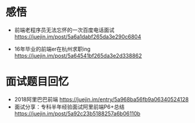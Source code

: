 # 感悟

- 前端老程序员无法忘怀的一次百度电话面试 <https://juejin.im/post/5a6a1dabf265da3e290c6804>

- 16年毕业的前端er在杭州求职ing <https://juejin.im/post/5a64541bf265da3e2d338862>

# 面试题目回忆

- 2018阿里巴巴前端 <https://juejin.im/entry/5a968ba56fb9a06340524128>
- 面试分享：专科半年经验面试阿里前端P6+总结 <https://juejin.im/post/5a92c23b5188257a6b06110b>
